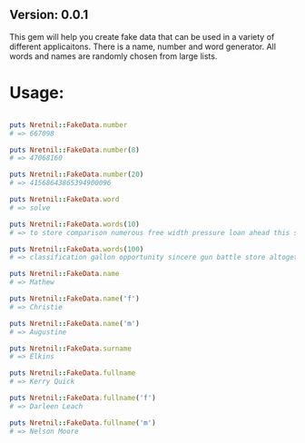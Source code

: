 <h2>Version: 0.0.1</h2>

<p>This gem will help you create fake data that can be used in a variety of different applicaitons.  There is a name, number and word generator.  
All words and names are randomly chosen from large lists.</p>

<h1>Usage:</h1>

```ruby

puts Nretnil::FakeData.number
# => 667098

puts Nretnil::FakeData.number(8)
# => 47068160

puts Nretnil::FakeData.number(20)
# => 41568643865394900096

puts Nretnil::FakeData.word
# => solve

puts Nretnil::FakeData.words(10)
# => to store comparison numerous free width pressure loan ahead this stroke

puts Nretnil::FakeData.words(100)
# => classification gallon opportunity sincere gun battle store altogether these machinery network surface pleasure passage earnest sour silence hinder therefore shirt polish literary balance down adventure former lean paw worm ancient explode multiplication start true once purpose straight then surface why present loyalty state frequency origin nest further dull forward prison appoint skill slow main upset appoint deceive tire of yes tonight slide fellowship climb objection thorn wake bury cut art ladder bill understand pale sample restaurant stiffen per push tree gallon nut fix generous obedient wish condition drink animal notice sometimes fresh belong friendship weave gas witness program stove adopt mark

puts Nretnil::FakeData.name
# => Mathew

puts Nretnil::FakeData.name('f')
# => Christie

puts Nretnil::FakeData.name('m')
# => Augustine

puts Nretnil::FakeData.surname
# => Elkins

puts Nretnil::FakeData.fullname
# => Kerry Quick

puts Nretnil::FakeData.fullname('f')
# => Darleen Leach

puts Nretnil::FakeData.fullname('m')
# => Nelson Moore

```
